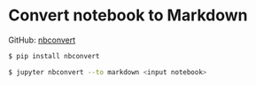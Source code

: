 # Convert notebook to Markdown

GitHub: [nbconvert](https://github.com/jupyter/nbconvert)

```sh
$ pip install nbconvert
```

```sh
$ jupyter nbconvert --to markdown <input notebook>
```
